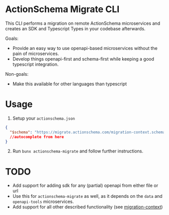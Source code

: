 # ActionSchema Migrate CLI

This CLI performs a migration on remote ActionSchema microservices and creates an SDK and Typescript Types in your codebase afterwards.

Goals:

- Provide an easy way to use openapi-based microservices without the pain of microservices.
- Develop things openapi-first and schema-first while keeping a good typescript integration.

Non-goals:

- Make this available for other languages than typescript

# Usage

1. Setup your `actionschema.json`

```json
{
  "$schema": "https://migrate.actionschema.com/migration-context.schema.json"
  //autocomplete from here
}
```

2. Run `bunx actionschema-migrate` and follow further instructions.

# TODO

- Add support for adding sdk for any (partial) openapi from either file or url
- Use this for `actionschema-migrate` as well, as it depends on the `data` and `openapi-tools` microservices.
- Add support for all other described functionality (see [migration-context](public/migration-context.schema.json))
